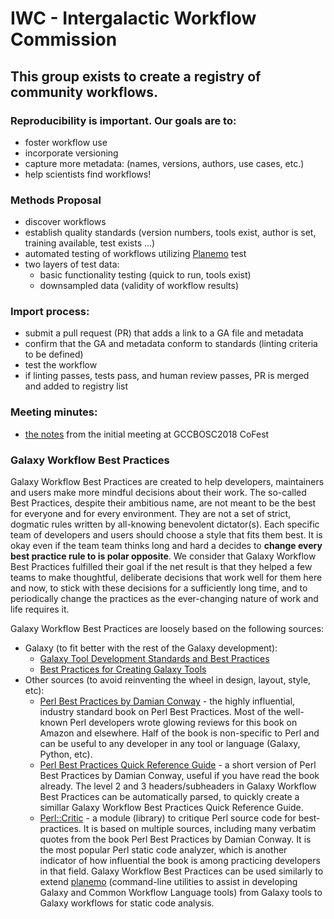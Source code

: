 # IWC - Intergalactic Workflow Commission

## This group exists to create a registry of community workflows. 

### Reproducibility is important. Our goals are to:
 - foster workflow use
 - incorporate versioning
 - capture more metadata: (names, versions, authors, use cases, etc.)
 - help scientists find workflows!

### Methods Proposal
 - discover workflows
 - establish quality standards (version numbers, tools exist, author is set, training available, test exists ...)
 - automated testing of workflows utilizing [Planemo](https://github.com/galaxyproject/planemo) test
 - two layers of test data:
   - basic functionality testing (quick to run, tools exist) 
   - downsampled data (validity of workflow results)

### Import process:
 - submit a pull request (PR) that adds a link to a GA file and metadata  
 - confirm that the GA and metadata conform to standards (linting criteria to be defined)
 - test the workflow 
 - if linting passes, tests pass, and human review passes, PR is merged and added to registry list

### Meeting minutes:
 * [the notes](https://github.com/galaxyproject/iwc/issues/3) from the initial meeting at GCCBOSC2018 CoFest

### Galaxy Workflow Best Practices

Galaxy Workflow Best Practices are created to help developers, maintainers and users make more mindful decisions about their work. The so-called Best Practices, despite their ambitious name, are not meant to be the best for everyone and for every environment. They are not a set of strict, dogmatic rules written by all-knowing benevolent dictator(s). Each specific team of developers and users should choose a style that fits them best. It is okay even if the team team thinks long and hard a decides to **change every best practice rule to is polar opposite**. We consider that Galaxy Workflow Best Practices fulfilled their goal if the net result is that they helped a few teams to make thoughtful, deliberate decisions that work well for them here and now, to stick with these decisions for a sufficiently long time, and to periodically change the practices as the ever-changing nature of work and life requires it.

Galaxy Workflow Best Practices are loosely based on the following sources:
- Galaxy (to fit better with the rest of the Galaxy development):
  - [Galaxy Tool Development Standards and Best Practices](https://github.com/galaxy-iuc/standards)
  - [Best Practices for Creating Galaxy Tools](https://galaxy-iuc-standards.readthedocs.io/en/latest/best_practices.html)
- Other sources (to avoid reinventing the wheel in design, layout, style, etc):
  - [Perl Best Practices by Damian Conway](https://www.oreilly.com/library/view/perl-best-practices/0596001738/) - the highly influential, industry standard book on Perl Best Practices. Most of the well-known Perl developers wrote glowing reviews for this book on Amazon and elsewhere. Half of the book is non-specific to Perl and can be useful to any developer in any tool or language (Galaxy, Python, etc).
  - [Perl Best Practices Quick Reference Guide](http://www.squirrel.nl/pub/PBP_refguide-1.02.00.pdf) - a short version of Perl Best Practices by Damian Conway, useful if you have read the book already. The level 2 and 3 headers/subheaders in Galaxy Workflow Best Practices can be automatically parsed, to quickly create a simillar Galaxy Workflow Best Practices Quick Reference Guide.
  - [Perl::Critic](https://metacpan.org/pod/Perl::Critic) - a module (library) to critique Perl source code for best-practices. It is based on multiple sources, including many verbatim quotes from the book Perl Best Practices by Damian Conway. It is the most popular Perl static code analyzer, which is another indicator of how influential the book is among practicing developers in that field. Galaxy Workflow Best Practices can be used similarly to extend [planemo](https://github.com/galaxyproject/planemo) (command-line utilities to assist in developing Galaxy and Common Workflow Language tools) from Galaxy tools to Galaxy workflows for static code analysis.